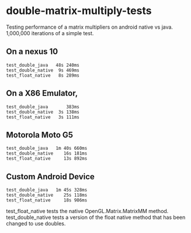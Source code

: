 # double-matrix-multiply-tests
Testing performance of a matrix multipliers on android native vs java.
1,000,000 iterations of a simple test.
## On a nexus 10
    test_double_java   48s 240ms
    test_double_native  9s 469ms
    test_float_native   8s 289ms
## On a X86 Emulator, 
    test_double_java       383ms
    test_double_native  3s 138ms
    test_float_native   3s 111ms
## Motorola Moto G5
    test_double_java   1m 40s 660ms
    test_double_native    16s 181ms
    test_float_native     13s 892ms
## Custom Android Device
    test_double_java   1m 45s 328ms
    test_double_native    25s 118ms
    test_float_native     18s 986ms

test_float_native tests the native OpenGL.Matrix.MatrixMM method.
test_double_native tests a version of the float native method that has been changed to use doubles.


